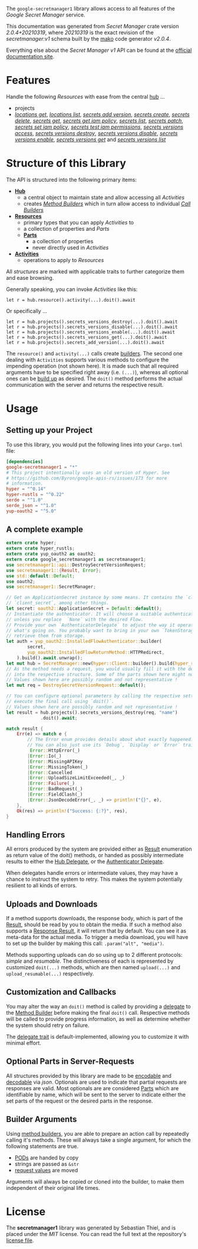 <!---
DO NOT EDIT !
This file was generated automatically from 'src/mako/api/README.md.mako'
DO NOT EDIT !
-->
The `google-secretmanager1` library allows access to all features of the *Google Secret Manager* service.

This documentation was generated from *Secret Manager* crate version *2.0.4+20210319*, where *20210319* is the exact revision of the *secretmanager:v1* schema built by the [mako](http://www.makotemplates.org/) code generator *v2.0.4*.

Everything else about the *Secret Manager* *v1* API can be found at the
[official documentation site](https://cloud.google.com/secret-manager/).
# Features

Handle the following *Resources* with ease from the central [hub](https://docs.rs/google-secretmanager1/2.0.4+20210319/google_secretmanager1/SecretManager) ... 

* projects
 * [*locations get*](https://docs.rs/google-secretmanager1/2.0.4+20210319/google_secretmanager1/api::ProjectLocationGetCall), [*locations list*](https://docs.rs/google-secretmanager1/2.0.4+20210319/google_secretmanager1/api::ProjectLocationListCall), [*secrets add version*](https://docs.rs/google-secretmanager1/2.0.4+20210319/google_secretmanager1/api::ProjectSecretAddVersionCall), [*secrets create*](https://docs.rs/google-secretmanager1/2.0.4+20210319/google_secretmanager1/api::ProjectSecretCreateCall), [*secrets delete*](https://docs.rs/google-secretmanager1/2.0.4+20210319/google_secretmanager1/api::ProjectSecretDeleteCall), [*secrets get*](https://docs.rs/google-secretmanager1/2.0.4+20210319/google_secretmanager1/api::ProjectSecretGetCall), [*secrets get iam policy*](https://docs.rs/google-secretmanager1/2.0.4+20210319/google_secretmanager1/api::ProjectSecretGetIamPolicyCall), [*secrets list*](https://docs.rs/google-secretmanager1/2.0.4+20210319/google_secretmanager1/api::ProjectSecretListCall), [*secrets patch*](https://docs.rs/google-secretmanager1/2.0.4+20210319/google_secretmanager1/api::ProjectSecretPatchCall), [*secrets set iam policy*](https://docs.rs/google-secretmanager1/2.0.4+20210319/google_secretmanager1/api::ProjectSecretSetIamPolicyCall), [*secrets test iam permissions*](https://docs.rs/google-secretmanager1/2.0.4+20210319/google_secretmanager1/api::ProjectSecretTestIamPermissionCall), [*secrets versions access*](https://docs.rs/google-secretmanager1/2.0.4+20210319/google_secretmanager1/api::ProjectSecretVersionAccesCall), [*secrets versions destroy*](https://docs.rs/google-secretmanager1/2.0.4+20210319/google_secretmanager1/api::ProjectSecretVersionDestroyCall), [*secrets versions disable*](https://docs.rs/google-secretmanager1/2.0.4+20210319/google_secretmanager1/api::ProjectSecretVersionDisableCall), [*secrets versions enable*](https://docs.rs/google-secretmanager1/2.0.4+20210319/google_secretmanager1/api::ProjectSecretVersionEnableCall), [*secrets versions get*](https://docs.rs/google-secretmanager1/2.0.4+20210319/google_secretmanager1/api::ProjectSecretVersionGetCall) and [*secrets versions list*](https://docs.rs/google-secretmanager1/2.0.4+20210319/google_secretmanager1/api::ProjectSecretVersionListCall)




# Structure of this Library

The API is structured into the following primary items:

* **[Hub](https://docs.rs/google-secretmanager1/2.0.4+20210319/google_secretmanager1/SecretManager)**
    * a central object to maintain state and allow accessing all *Activities*
    * creates [*Method Builders*](https://docs.rs/google-secretmanager1/2.0.4+20210319/google_secretmanager1/client::MethodsBuilder) which in turn
      allow access to individual [*Call Builders*](https://docs.rs/google-secretmanager1/2.0.4+20210319/google_secretmanager1/client::CallBuilder)
* **[Resources](https://docs.rs/google-secretmanager1/2.0.4+20210319/google_secretmanager1/client::Resource)**
    * primary types that you can apply *Activities* to
    * a collection of properties and *Parts*
    * **[Parts](https://docs.rs/google-secretmanager1/2.0.4+20210319/google_secretmanager1/client::Part)**
        * a collection of properties
        * never directly used in *Activities*
* **[Activities](https://docs.rs/google-secretmanager1/2.0.4+20210319/google_secretmanager1/client::CallBuilder)**
    * operations to apply to *Resources*

All *structures* are marked with applicable traits to further categorize them and ease browsing.

Generally speaking, you can invoke *Activities* like this:

```Rust,ignore
let r = hub.resource().activity(...).doit().await
```

Or specifically ...

```ignore
let r = hub.projects().secrets_versions_destroy(...).doit().await
let r = hub.projects().secrets_versions_disable(...).doit().await
let r = hub.projects().secrets_versions_enable(...).doit().await
let r = hub.projects().secrets_versions_get(...).doit().await
let r = hub.projects().secrets_add_version(...).doit().await
```

The `resource()` and `activity(...)` calls create [builders][builder-pattern]. The second one dealing with `Activities` 
supports various methods to configure the impending operation (not shown here). It is made such that all required arguments have to be 
specified right away (i.e. `(...)`), whereas all optional ones can be [build up][builder-pattern] as desired.
The `doit()` method performs the actual communication with the server and returns the respective result.

# Usage

## Setting up your Project

To use this library, you would put the following lines into your `Cargo.toml` file:

```toml
[dependencies]
google-secretmanager1 = "*"
# This project intentionally uses an old version of Hyper. See
# https://github.com/Byron/google-apis-rs/issues/173 for more
# information.
hyper = "^0.14"
hyper-rustls = "^0.22"
serde = "^1.0"
serde_json = "^1.0"
yup-oauth2 = "^5.0"
```

## A complete example

```Rust
extern crate hyper;
extern crate hyper_rustls;
extern crate yup_oauth2 as oauth2;
extern crate google_secretmanager1 as secretmanager1;
use secretmanager1::api::DestroySecretVersionRequest;
use secretmanager1::{Result, Error};
use std::default::Default;
use oauth2;
use secretmanager1::SecretManager;

// Get an ApplicationSecret instance by some means. It contains the `client_id` and 
// `client_secret`, among other things.
let secret: oauth2::ApplicationSecret = Default::default();
// Instantiate the authenticator. It will choose a suitable authentication flow for you, 
// unless you replace  `None` with the desired Flow.
// Provide your own `AuthenticatorDelegate` to adjust the way it operates and get feedback about 
// what's going on. You probably want to bring in your own `TokenStorage` to persist tokens and
// retrieve them from storage.
let auth = yup_oauth2::InstalledFlowAuthenticator::builder(
        secret,
        yup_oauth2::InstalledFlowReturnMethod::HTTPRedirect,
    ).build().await.unwrap();
let mut hub = SecretManager::new(hyper::Client::builder().build(hyper_rustls::HttpsConnector::with_native_roots()), auth);
// As the method needs a request, you would usually fill it with the desired information
// into the respective structure. Some of the parts shown here might not be applicable !
// Values shown here are possibly random and not representative !
let mut req = DestroySecretVersionRequest::default();

// You can configure optional parameters by calling the respective setters at will, and
// execute the final call using `doit()`.
// Values shown here are possibly random and not representative !
let result = hub.projects().secrets_versions_destroy(req, "name")
             .doit().await;

match result {
    Err(e) => match e {
        // The Error enum provides details about what exactly happened.
        // You can also just use its `Debug`, `Display` or `Error` traits
         Error::HttpError(_)
        |Error::Io(_)
        |Error::MissingAPIKey
        |Error::MissingToken(_)
        |Error::Cancelled
        |Error::UploadSizeLimitExceeded(_, _)
        |Error::Failure(_)
        |Error::BadRequest(_)
        |Error::FieldClash(_)
        |Error::JsonDecodeError(_, _) => println!("{}", e),
    },
    Ok(res) => println!("Success: {:?}", res),
}

```
## Handling Errors

All errors produced by the system are provided either as [Result](https://docs.rs/google-secretmanager1/2.0.4+20210319/google_secretmanager1/client::Result) enumeration as return value of
the doit() methods, or handed as possibly intermediate results to either the 
[Hub Delegate](https://docs.rs/google-secretmanager1/2.0.4+20210319/google_secretmanager1/client::Delegate), or the [Authenticator Delegate](https://docs.rs/yup-oauth2/*/yup_oauth2/trait.AuthenticatorDelegate.html).

When delegates handle errors or intermediate values, they may have a chance to instruct the system to retry. This 
makes the system potentially resilient to all kinds of errors.

## Uploads and Downloads
If a method supports downloads, the response body, which is part of the [Result](https://docs.rs/google-secretmanager1/2.0.4+20210319/google_secretmanager1/client::Result), should be
read by you to obtain the media.
If such a method also supports a [Response Result](https://docs.rs/google-secretmanager1/2.0.4+20210319/google_secretmanager1/client::ResponseResult), it will return that by default.
You can see it as meta-data for the actual media. To trigger a media download, you will have to set up the builder by making
this call: `.param("alt", "media")`.

Methods supporting uploads can do so using up to 2 different protocols: 
*simple* and *resumable*. The distinctiveness of each is represented by customized 
`doit(...)` methods, which are then named `upload(...)` and `upload_resumable(...)` respectively.

## Customization and Callbacks

You may alter the way an `doit()` method is called by providing a [delegate](https://docs.rs/google-secretmanager1/2.0.4+20210319/google_secretmanager1/client::Delegate) to the 
[Method Builder](https://docs.rs/google-secretmanager1/2.0.4+20210319/google_secretmanager1/client::CallBuilder) before making the final `doit()` call. 
Respective methods will be called to provide progress information, as well as determine whether the system should 
retry on failure.

The [delegate trait](https://docs.rs/google-secretmanager1/2.0.4+20210319/google_secretmanager1/client::Delegate) is default-implemented, allowing you to customize it with minimal effort.

## Optional Parts in Server-Requests

All structures provided by this library are made to be [encodable](https://docs.rs/google-secretmanager1/2.0.4+20210319/google_secretmanager1/client::RequestValue) and 
[decodable](https://docs.rs/google-secretmanager1/2.0.4+20210319/google_secretmanager1/client::ResponseResult) via *json*. Optionals are used to indicate that partial requests are responses 
are valid.
Most optionals are are considered [Parts](https://docs.rs/google-secretmanager1/2.0.4+20210319/google_secretmanager1/client::Part) which are identifiable by name, which will be sent to 
the server to indicate either the set parts of the request or the desired parts in the response.

## Builder Arguments

Using [method builders](https://docs.rs/google-secretmanager1/2.0.4+20210319/google_secretmanager1/client::CallBuilder), you are able to prepare an action call by repeatedly calling it's methods.
These will always take a single argument, for which the following statements are true.

* [PODs][wiki-pod] are handed by copy
* strings are passed as `&str`
* [request values](https://docs.rs/google-secretmanager1/2.0.4+20210319/google_secretmanager1/client::RequestValue) are moved

Arguments will always be copied or cloned into the builder, to make them independent of their original life times.

[wiki-pod]: http://en.wikipedia.org/wiki/Plain_old_data_structure
[builder-pattern]: http://en.wikipedia.org/wiki/Builder_pattern
[google-go-api]: https://github.com/google/google-api-go-client

# License
The **secretmanager1** library was generated by Sebastian Thiel, and is placed 
under the *MIT* license.
You can read the full text at the repository's [license file][repo-license].

[repo-license]: https://github.com/Byron/google-apis-rsblob/main/LICENSE.md
